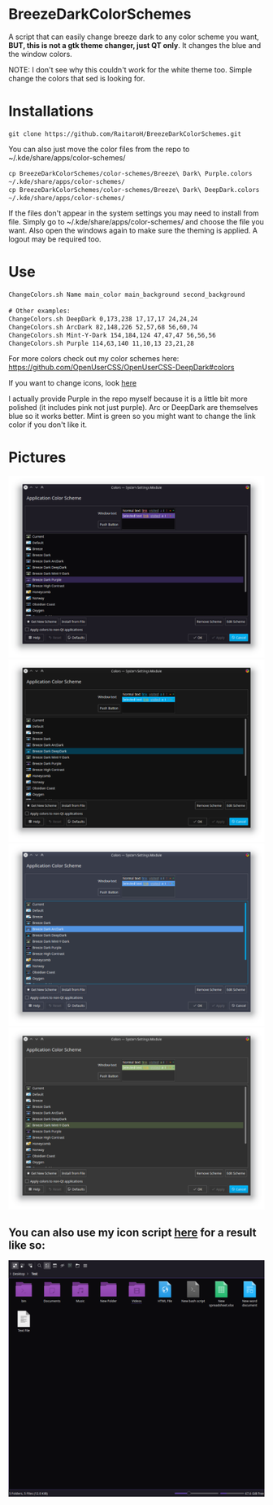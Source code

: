 # BreezeDarkColorSchemes
A script that can easily change breeze dark to any color scheme you want, **BUT, this is not a gtk theme changer, just QT only**. It changes the blue and the window colors.

NOTE: I don't see why this couldn't work for the white theme too. Simple change the colors that sed is looking for.

# Installations
```
git clone https://github.com/RaitaroH/BreezeDarkColorSchemes.git
```

You can also just move the color files from the repo to ~/.kde/share/apps/color-schemes/
```
cp BreezeDarkColorSchemes/color-schemes/Breeze\ Dark\ Purple.colors ~/.kde/share/apps/color-schemes/
cp BreezeDarkColorSchemes/color-schemes/Breeze\ Dark\ DeepDark.colors ~/.kde/share/apps/color-schemes/
```

If the files don't appear in the system settings you may need to install from file. Simply go to ~/.kde/share/apps/color-schemes/ and choose the file you want. Also open the windows again to make sure the theming is applied. A logout may be required too.

# Use
```
ChangeColors.sh Name main_color main_background second_background

# Other examples:
ChangeColors.sh DeepDark 0,173,238 17,17,17 24,24,24
ChangeColors.sh ArcDark 82,148,226 52,57,68 56,60,74
ChangeColors.sh Mint-Y-Dark 154,184,124 47,47,47 56,56,56
ChangeColors.sh Purple 114,63,140 11,10,13 23,21,28
```

For more colors check out my color schemes here: https://github.com/OpenUserCSS/OpenUserCSS-DeepDark#colors

If you want to change icons, look [here](https://github.com/RaitaroH/BreezeDark-Icon-Colors)

I actually provide Purple in the repo myself because it is a little bit more polished (it includes pink not just purple). Arc or DeepDark are themselves blue so it works better. Mint is green so you might want to change the link color if you don't like it.


# Pictures
![alt-tag](https://raw.githubusercontent.com/RaitaroH/BreezeDarkColorSchemes/master/Images/9anime.png)
![alt-tag](https://raw.githubusercontent.com/RaitaroH/BreezeDarkColorSchemes/master/Images/DeepDark.png)
![alt-tag](https://raw.githubusercontent.com/RaitaroH/BreezeDarkColorSchemes/master/Images/ArcDark.png)
![alt-tag](https://raw.githubusercontent.com/RaitaroH/BreezeDarkColorSchemes/master/Images/MintYDark.png)

## You can also use my icon script [here](https://github.com/RaitaroH/BreezeDarkIconColors) for a result like so:
![alt-tag](https://raw.githubusercontent.com/RaitaroH/BreezeDarkColorSchemes/master/Images/Purple+Purple.png)
